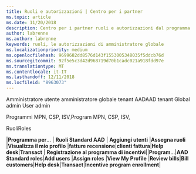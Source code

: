 ```yaml
---
title: Ruoli e autorizzazioni | Centro per i partner
ms.topic: article
ms.date: 11/20/2018
description: Centro per i partner ruoli e autorizzazioni dal programma
author: labrenne
ms.author: labrenne
keywords: ruoli, le autorizzazioni di amministratore globale
ms.localizationpriority: medium
ms.openlocfilehash: 9699682dd8576d143f1553005348035f5ddcb76d
ms.sourcegitcommit: 92f5e5c3d42d968719d70b1cadc021a918fdd97e
ms.translationtype: MT
ms.contentlocale: it-IT
ms.lasthandoff: 12/11/2018
ms.locfileid: "8963073"
---
```

<span data-ttu-id="13e5c-104">Amministratore utente amministratore globale tenant AAD</span><span class="sxs-lookup"><span data-stu-id="13e5c-104">AAD tenant Global admin User admin</span></span>


<span data-ttu-id="13e5c-105">Programmi MPN, CSP, ISV,</span><span class="sxs-lookup"><span data-stu-id="13e5c-105">Program MPN, CSP, ISV,</span></span>  

<span data-ttu-id="13e5c-106">Ruoli</span><span class="sxs-lookup"><span data-stu-id="13e5c-106">Roles</span></span>


<span data-ttu-id="13e5c-107">|**Programma per**... | **Ruoli Standard AAD** | **Aggiungi utenti**   |**Assegna ruoli**   |**Visualizza il mio profilo**   |**fatture recensione**|**clienti fattura**|**Help desk**|**Transact** | **Registrazione al programma di incentivi**|</span><span class="sxs-lookup"><span data-stu-id="13e5c-107">|**Program**...|**AAD Standard roles**|**Add users**   |**Assign roles**   |**View My Profile**   |**Review bills**|**Bill customers**|**Help desk**|**Transact**|**Incentive program enrollment**|</span></span> 